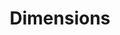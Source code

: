 ---
bigquery: https://console.cloud.google.com/bigquery?p=covid-19-dimensions-ai&page=table&d=data&t=publications
contributors: Digital Science, https://www.digital-science.com/
cost: Free for personal, non-commercial use.
description: Dimensions contains more than 100 million publications, ranging from
  articles published in scholarly journals, books and book chapters, to preprints
  and conference proceedings. All publications are contextualized with linked data
  sets, funding, publications, patents, clinical trials, and policy documents. You
  can also view associated categories, funders, institutions, and researcher profiles.
documentation: https://docs.dimensions.ai/bigquery/index.html
last_edit: Mon, 04 Apr 2022 19:04:00 GMT
location: https://www.dimensions.ai/products/free/
maintained_by: Digital Science, https://www.digital-science.com/
schema_fields: '[''pmcid'', ''filing_year'', ''proceedings_title'', ''assignee_countries'',
  ''id'', ''start_year'', ''associated_publication_pmid'', ''expiration_year'', ''publication_date'',
  ''original_assignee'', ''category_uoa'', ''date_normal'', ''repository_name'', ''filing_date'',
  ''current_assignee_countries'', ''book_series_title'', ''cpc'', ''current_assignee'',
  ''publication_year'', ''brief_title'', ''metrics'', ''category_icrp_cso'', ''inventor_names'',
  ''external_ids'', ''funder_countries'', ''publisher'', ''open_access_categories'',
  ''category_hrcs_rac'', ''status'', ''abstract'', ''research_org_cities'', ''conditions'',
  ''associated_publication_doi'', ''issue'', ''date_online'', ''citations_count'',
  ''funder_org_acronyms'', ''funder_org_countries'', ''funding_amount'', ''established'',
  ''category_hra'', ''kind'', ''funder_org_cities'', ''wikipedia_url'', ''embargo_date'',
  ''parent_id'', ''original_assignee_countries'', ''funding_chf'', ''family_members_ids'',
  ''category_icrp_ct'', ''ipcr'', ''registry'', ''active_years'', ''research_org_state_codes'',
  ''email_address'', ''funder_orgs'', ''funding_cny'', ''patent_ids'', ''family_count'',
  ''original_assignee_orgs'', ''granted_year'', ''priority_year'', ''category_for'',
  ''investigators'', ''aliases'', ''repository_id'', ''type'', ''phase'', ''jurisdiction'',
  ''date_inserted'', ''created_date'', ''relationships'', ''date_modified'', ''funding_aud'',
  ''arxiv_id'', ''gender'', ''subtitles'', ''conference'', ''mesh_headings'', ''date'',
  ''original_title'', ''funder_org_state_codes'', ''language'', ''category_hrcs_hc'',
  ''interventions'', ''year'', ''funding_usd'', ''research_org_country_names'', ''researcher_ids'',
  ''supporting_grant_ids'', ''mesh_terms'', ''date_print'', ''category_rcdc'', ''name'',
  ''funding_jpy'', ''legal_events'', ''eisbn'', ''book_title'', ''acronyms'', ''acronym'',
  ''address'', ''pages'', ''start_date'', ''title'', ''family_id'', ''citations'',
  ''pmid'', ''associated_publication_id'', ''citation_string'', ''labels'', ''category_sdg'',
  ''priority_date'', ''journal_lists'', ''altmetrics'', ''research_org_countries'',
  ''end_year'', ''acknowledgements'', ''editors'', ''funding_details'', ''resulting_publication_doi'',
  ''expiration_date'', ''organisation_details'', ''granted_date'', ''concepts'', ''open_access_categories_v2'',
  ''links'', ''doi'', ''original_abstract'', ''linkout'', ''types'', ''assignee_orgs'',
  ''source_id'', ''research_orgs'', ''application_number'', ''funding_cad'', ''current_assignee_orgs'',
  ''reference_ids'', ''filing_status'', ''clinical_trial_ids'', ''license'', ''cited_by_ids'',
  ''volume'', ''funding_gbp'', ''foa_number'', ''authors'', ''associated_publication_arxiv_id'',
  ''legal_status'', ''funding_nzd'', ''research_org_city_names'', ''date_imported_gbq'',
  ''description'', ''funder_org'', ''isbn'', ''category_bra'', ''funding_eur'', ''resulting_publication_ids'',
  ''repository_url'', ''research_org_state_names'', ''associated_grant_ids'', ''end_date'',
  ''funding_currency'', ''publication_ids'', ''categories'', ''journal'', ''grant_number'']'
shortname: dimensions
tags:
- scholarly literature
- patents
- funding
- clinical trials
- academic profiles
terms_of_use: 'Use of both the Dimensions COVID-19 dataset and full Dimensions dataset
  are subject to the Dimensions Terms of use: https://www.dimensions.ai/policies-terms-legal '
title: Dimensions
uuid: dcff88bd-fe6b-4fdb-8159-809bf9d7bc1c
---